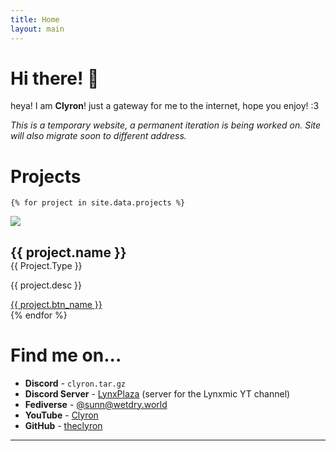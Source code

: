 ```yaml
---
title: Home
layout: main
---
```

# Hi there! 👋 
heya! I am **Clyron**! just a gateway for me to the internet, hope you enjoy! :3

*This is a temporary website, a permanent iteration is being worked on. Site will also migrate soon to different address.*

# Projects
    {% for project in site.data.projects %}
<div class="card">
    <div class="card-image">
        <img src="./img/projects/{{ project.logo }}.svg">
    </div>
    <div class="card-content">
        <h2 style="margin-bottom: 0;">{{ project.name }}</h2>
        <span style="text-transform: capitalize;">{{ project.type }}</span>
        <p>{{ project.desc }}</p>
        <a class="button" href="{{ project.btn_link }}">{{ project.btn_name }}</a>
    </div>
</div>
    {% endfor %}

# Find me on...
* **Discord** - `clyron.tar.gz`
* **Discord Server** - [LynxPlaza][1] (server for the Lynxmic YT channel)
* **Fediverse** - <a rel="me" href="https://wetdry.world/@sunn">@sunn@wetdry.world</a>
* **YouTube** - [Clyron][2]
* **GitHub** - [theclyron][3]

---

[1]: https://discord.gg/wDxDKJU2sj
[2]: https://youtube.com/@Clyron
[3]: https://github.com/theclyron

